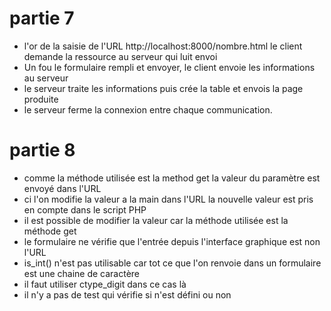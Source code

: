 # partie 7
- l'or de la saisie de l'URL http://localhost:8000/nombre.html le client demande la ressource au serveur qui luit envoi
- Un fou le formulaire rempli et envoyer, le client envoie les informations au serveur
- le serveur traite les informations puis crée la table et envois la page produite
- le serveur ferme la connexion entre chaque communication.

# partie 8
- comme la méthode utilisée est la method get la valeur du paramètre est envoyé dans l'URL
- ci l'on modifie la valeur a la main dans l'URL la nouvelle valeur est pris en compte dans le script PHP
- il est possible de modifier la valeur car la méthode utilisée est la méthode get
- le formulaire ne vérifie que l'entrée depuis l'interface graphique est non l'URL
- is_int() n'est pas utilisable car tot ce que l'on renvoie dans un formulaire est une chaine de caractère
- il faut utiliser ctype_digit dans ce cas là
- il n'y a pas de test qui vérifie si n'est défini ou non